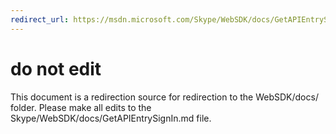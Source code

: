 ```yaml
---
redirect_url: https://msdn.microsoft.com/Skype/WebSDK/docs/GetAPIEntrySignIn
---
```

# do not edit
This document is a redirection source for redirection to the WebSDK/docs/ folder. Please make all edits to the Skype/WebSDK/docs/GetAPIEntrySignIn.md file.


